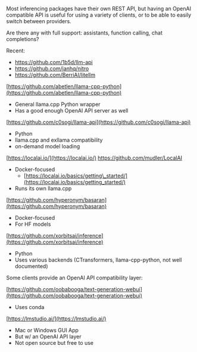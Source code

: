 Most inferencing packages have their own REST API, but having an OpenAI compatible API is useful for using a variety of clients, or to be able to easily switch between providers.

Are there any with full support: assistants, function calling, chat completions?


Recent:
* https://github.com/1b5d/llm-api
* https://github.com/janhq/nitro
* https://github.com/BerriAI/litellm

[https://github.com/abetlen/llama-cpp-python](https://github.com/abetlen/llama-cpp-python)

- General llama.cpp Python wrapper
- Has a good enough OpenAI API server as well

[https://github.com/c0sogi/llama-api](https://github.com/c0sogi/llama-api)

- Python
- llama.cpp and exllama compatibility
- on-demand model loading

[https://localai.io/](https://localai.io/)
https://github.com/mudler/LocalAI

- Docker-focused 
    - [https://localai.io/basics/getting\_started/](https://localai.io/basics/getting_started/)
- Runs its own llama.cpp

[https://github.com/hyperonym/basaran](https://github.com/hyperonym/basaran)

- Docker-focused
- For HF models

[https://github.com/xorbitsai/inference](https://github.com/xorbitsai/inference)

- Python
- Uses various backends (CTransformers, llama-cpp-python, not well documented)

Some clients provide an OpenAI API compatibility layer:

[https://github.com/oobabooga/text-generation-webui](https://github.com/oobabooga/text-generation-webui)

- Uses conda

[https://lmstudio.ai/](https://lmstudio.ai/)

- Mac or Windows GUI App
- But w/ an OpenAI API layer
- Not open source but free to use